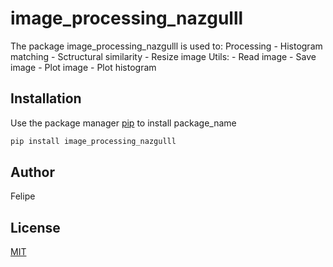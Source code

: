 # image_processing_nazgulll

The package image_processing_nazgulll is used to:
	Processing
		- Histogram matching
		- Sctructural similarity
		- Resize image
	Utils:
		- Read image
		- Save image
		- Plot image
		- Plot histogram

## Installation

Use the package manager [pip](https://pip.pypa.io/en/stable/) to install package_name

```bash
pip install image_processing_nazgulll
```

## Author
Felipe

## License
[MIT](https://choosealicense.com/licenses/mit/)